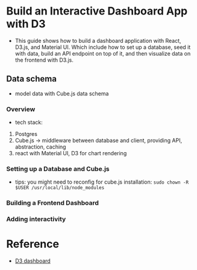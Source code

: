 # Build an Interactive Dashboard App with D3
* This guide shows how to build a dashboard application with React, D3.js, 
and Material UI. Which include how to set up a database, seed it with data,
build an API endpoint on top of it, and then visualize data on the frontend
with D3.js. 

## Data schema
*  model data with Cube.js data schema

### Overview
* tech stack:
1. Postgres 
2. Cube.js -> middleware between database and client,
providing API, abstraction, caching
3. react with Material UI, D3 for chart rendering

### Setting up a Database and Cube.js
* tips: you might need to reconfig for cube.js installation:
`sudo chown -R $USER /usr/local/lib/node_modules`

### Building a Frontend Dashboard
### Adding interactivity

# Reference
* [D3 dashboard](https://d3-dashboard.cube.dev/)
